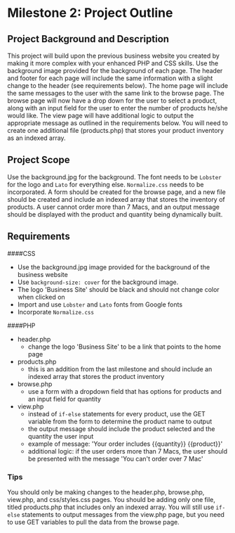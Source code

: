 # Milestone 2: Project Outline

## Project Background and Description
This project will build upon the previous business website you created by making it more complex with your enhanced PHP and CSS skills. Use the background image provided for the background of each page. The header and footer for each page will include the same information with a slight change to the header (see requirements below). The home page will include the same messages to the user with the same link to the browse page. The browse page will now have a drop down for the user to select a product, along with an input field for the user to enter the number of products he/she would like. The view page will have additional logic to output the appropriate message as outlined in the requirements below. You will need to create one additional file (products.php) that stores your product inventory as an indexed array. 

## Project Scope
Use the background.jpg for the background. The font needs to be `Lobster` for the logo and `Lato` for everything else. `Normalize.css` needs to be incorporated. A form should be created for the browse page, and a new file should be created and include an indexed array that stores the inventory of products. A user cannot order more than 7 Macs, and an output message should be displayed with the product and quantity being dynamically built. 

## Requirements
####CSS

- Use the background.jpg image provided for the background of the business website
- Use `background-size: cover` for the background image.
- The logo 'Business Site' should be black and should not change color when clicked on 
- Import and use `Lobster` and `Lato` fonts from Google fonts
- Incorporate `Normalize.css`

####PHP

- header.php
  - change the logo 'Business Site' to be a link that points to the home page
- products.php
  - this is an addition from the last milestone and should include an indexed array that stores the product inventory
- browse.php
  - use a form with a dropdown field that has options for products and an input field for quantity
- view.php
  - instead of `if-else` statements for every product, use the GET variable from the form to determine the product name to output
  - the output message should include the product selected and the quantity the user input
  - example of message: 'Your order includes {{quantity}} {{product}}'
  - additional logic: if the user orders more than 7 Macs, the user should be presented with the message 'You can't order over 7 Mac'

### Tips

You should only be making changes to the header.php, browse.php, view.php, and css/styles.css pages. You should be adding only one file, titled products.php that includes only an indexed array. You will still use `if-else` statements to output messages from the view.php page, but you need to use GET variables to pull the data from the browse page. 


